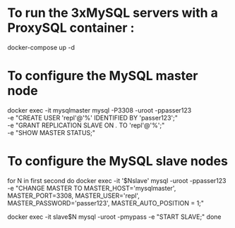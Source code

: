 # To run the 3xMySQL servers with a ProxySQL container :
docker-compose up -d
# To configure the MySQL master node
docker exec -it mysqlmaster mysql -P3308 -uroot -ppasser123 \
  -e "CREATE USER 'repl'@'%' IDENTIFIED BY 'passer123';" \
  -e "GRANT REPLICATION SLAVE ON *.* TO 'repl'@'%';" \
  -e "SHOW MASTER STATUS;"
# To configure the MySQL slave nodes
for N in first second
  do docker exec -it '$Nslave' mysql -uroot -ppasser123 \
    -e "CHANGE MASTER TO MASTER_HOST='mysqlmaster', MASTER_PORT=3308, MASTER_USER='repl',  MASTER_PASSWORD='passer123', MASTER_AUTO_POSITION = 1;"

  docker exec -it slave$N mysql -uroot -pmypass -e "START SLAVE;"
done
